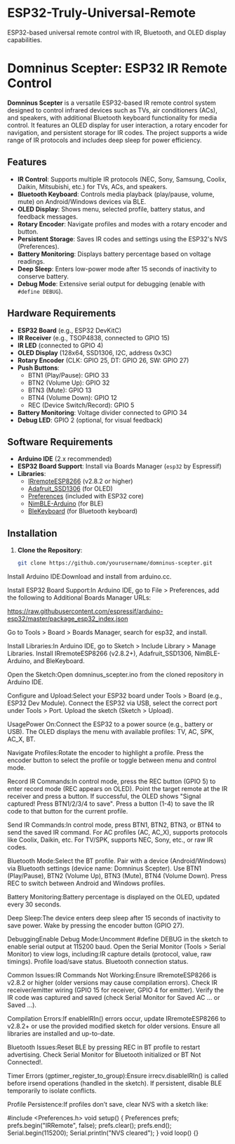 # ESP32-Truly-Universal-Remote
ESP32-based universal remote control with IR, Bluetooth, and OLED display capabilities.
# Domninus Scepter: ESP32 IR Remote Control

**Domninus Scepter** is a versatile ESP32-based IR remote control system designed to control infrared devices such as TVs, air conditioners (ACs), and speakers, with additional Bluetooth keyboard functionality for media control. It features an OLED display for user interaction, a rotary encoder for navigation, and persistent storage for IR codes. The project supports a wide range of IR protocols and includes deep sleep for power efficiency.

## Features
- **IR Control**: Supports multiple IR protocols (NEC, Sony, Samsung, Coolix, Daikin, Mitsubishi, etc.) for TVs, ACs, and speakers.
- **Bluetooth Keyboard**: Controls media playback (play/pause, volume, mute) on Android/Windows devices via BLE.
- **OLED Display**: Shows menu, selected profile, battery status, and feedback messages.
- **Rotary Encoder**: Navigate profiles and modes with a rotary encoder and button.
- **Persistent Storage**: Saves IR codes and settings using the ESP32's NVS (Preferences).
- **Battery Monitoring**: Displays battery percentage based on voltage readings.
- **Deep Sleep**: Enters low-power mode after 15 seconds of inactivity to conserve battery.
- **Debug Mode**: Extensive serial output for debugging (enable with `#define DEBUG`).

## Hardware Requirements
- **ESP32 Board** (e.g., ESP32 DevKitC)
- **IR Receiver** (e.g., TSOP4838, connected to GPIO 15)
- **IR LED** (connected to GPIO 4)
- **OLED Display** (128x64, SSD1306, I2C, address 0x3C)
- **Rotary Encoder** (CLK: GPIO 25, DT: GPIO 26, SW: GPIO 27)
- **Push Buttons**:
  - BTN1 (Play/Pause): GPIO 33
  - BTN2 (Volume Up): GPIO 32
  - BTN3 (Mute): GPIO 13
  - BTN4 (Volume Down): GPIO 12
  - REC (Device Switch/Record): GPIO 5
- **Battery Monitoring**: Voltage divider connected to GPIO 34
- **Debug LED**: GPIO 2 (optional, for visual feedback)

## Software Requirements
- **Arduino IDE** (2.x recommended)
- **ESP32 Board Support**: Install via Boards Manager (`esp32` by Espressif)
- **Libraries**:
  - [IRremoteESP8266](https://github.com/crankyoldgit/IRremoteESP8266) (v2.8.2 or higher)
  - [Adafruit_SSD1306](https://github.com/adafruit/Adafruit_SSD1306) (for OLED)
  - [Preferences](https://github.com/espressif/arduino-esp32) (included with ESP32 core)
  - [NimBLE-Arduino](https://github.com/h2zero/NimBLE-Arduino) (for BLE)
  - [BleKeyboard](https://github.com/T-vK/ESP32-BLE-Keyboard) (for Bluetooth keyboard)

## Installation
1. **Clone the Repository**:
   ```bash
   git clone https://github.com/yourusername/domninus-scepter.git
Install Arduino IDE:Download and install from arduino.cc.

Install ESP32 Board Support:In Arduino IDE, go to File > Preferences, add the following to Additional Boards Manager URLs:

https://raw.githubusercontent.com/espressif/arduino-esp32/master/package_esp32_index.json

Go to Tools > Board > Boards Manager, search for esp32, and install.

Install Libraries:In Arduino IDE, go to Sketch > Include Library > Manage Libraries.
Install IRremoteESP8266 (v2.8.2+), Adafruit_SSD1306, NimBLE-Arduino, and BleKeyboard.

Open the Sketch:Open domninus_scepter.ino from the cloned repository in Arduino IDE.

Configure and Upload:Select your ESP32 board under Tools > Board (e.g., ESP32 Dev Module).
Connect the ESP32 via USB, select the correct port under Tools > Port.
Upload the sketch (Sketch > Upload).

UsagePower On:Connect the ESP32 to a power source (e.g., battery or USB).
The OLED displays the menu with available profiles: TV, AC, SPK, AC_X, BT.

Navigate Profiles:Rotate the encoder to highlight a profile.
Press the encoder button to select the profile or toggle between menu and control mode.

Record IR Commands:In control mode, press the REC button (GPIO 5) to enter record mode (REC appears on OLED).
Point the target remote at the IR receiver and press a button.
If successful, the OLED shows "Signal captured! Press BTN1/2/3/4 to save".
Press a button (1-4) to save the IR code to that button for the current profile.

Send IR Commands:In control mode, press BTN1, BTN2, BTN3, or BTN4 to send the saved IR command.
For AC profiles (AC, AC_X), supports protocols like Coolix, Daikin, etc.
For TV/SPK, supports NEC, Sony, etc., or raw IR codes.

Bluetooth Mode:Select the BT profile.
Pair with a device (Android/Windows) via Bluetooth settings (device name: Domninus Scepter).
Use BTN1 (Play/Pause), BTN2 (Volume Up), BTN3 (Mute), BTN4 (Volume Down).
Press REC to switch between Android and Windows profiles.

Battery Monitoring:Battery percentage is displayed on the OLED, updated every 30 seconds.

Deep Sleep:The device enters deep sleep after 15 seconds of inactivity to save power.
Wake by pressing the encoder button (GPIO 27).

DebuggingEnable Debug Mode:Uncomment #define DEBUG in the sketch to enable serial output at 115200 baud.
Open the Serial Monitor (Tools > Serial Monitor) to view logs, including:IR capture details (protocol, value, raw timings).
Profile load/save status.
Bluetooth connection status.

Common Issues:IR Commands Not Working:Ensure IRremoteESP8266 is v2.8.2 or higher (older versions may cause compilation errors).
Check IR receiver/emitter wiring (GPIO 15 for receiver, GPIO 4 for emitter).
Verify the IR code was captured and saved (check Serial Monitor for Saved AC ... or Saved ...).

Compilation Errors:If enableIRIn() errors occur, update IRremoteESP8266 to v2.8.2+ or use the provided modified sketch for older versions.
Ensure all libraries are installed and up-to-date.

Bluetooth Issues:Reset BLE by pressing REC in BT profile to restart advertising.
Check Serial Monitor for Bluetooth initialized or BT Not Connected!.

Timer Errors (gptimer_register_to_group):Ensure irrecv.disableIRIn() is called before irsend operations (handled in the sketch).
If persistent, disable BLE temporarily to isolate conflicts.

Profile Persistence:If profiles don’t save, clear NVS with a sketch like:

#include <Preferences.h>
void setup() {
  Preferences prefs;
  prefs.begin("IRRemote", false);
  prefs.clear();
  prefs.end();
  Serial.begin(115200);
  Serial.println("NVS cleared");
}
void loop() {}
